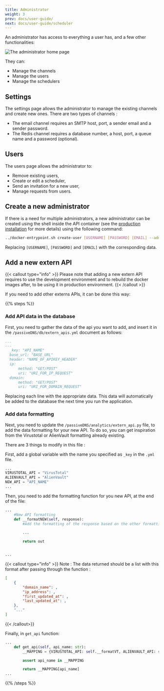 ```yaml
---
title: Administrator
weight: 3
prev: docs/user-guide/
next: docs/user-guide/scheduler
---
```


An administrator has access to everything a user has, and a few other functionalities:

![The administrator home page](/screenshots/admin-home.png)

They can:
- Manage the channels
- Manage the users
- Manage the schedulers

## Settings

The settings page allows the administrator to manage the existing channels and create new ones.
There are two types of channels :
- The email channel requires an SMTP host, port, a sender email and a sender password.
- The Redis channel requires a database number, a host, port, a queue name and a password (optional).

## Users

The users page allows the administrator to:
- Remove existing users,
- Create or edit a scheduler,
- Send an invitation for a new user,
- Manage requests from users. 

## Create a new administrator

If there is a need for multiple administrators, a new administrator can be created using the shell inside the API container (see the [production installation](../../installation/production) for more details) using the following command:

```bash
../docker-entrypoint.sh create-user [USERNAME] [PASSWORD] [EMAIL] --admin
```
Replacing `[USERNAME]`, `[PASSWORD]` and `[EMAIL]` with the corresponding data.

## Add a new extern API

{{< callout type="info" >}}
  Please note that adding a new extern API requires to use the development environment and to rebuild the docker images after, to be using it in production environment.
{{< /callout >}}

If you need to add other externs APIs, it can be done this way: 

{{% steps %}}

### Add API data in the database

First, you need to gather the data of the api you want to add, and insert it in the `/passiveDNS/db/extern_apis.yml` document as follows:

```yml {filename="extern_apis.yml"}
...
---
  _key: "API_NAME"
  base_url: "BASE_URL"
  header: "NAME_OF_APIKEY_HEADER"
  ip: 
      method: "GET/POST"
      uri: "URI_FOR_IP_REQUEST"
  domain: 
      method: "GET/POST"
      uri: "URI_FOR_DOMAIN_REQUEST"

```

Replacing each line with the appropriate data.
This data will automatically be added to the database the next time you run the application.

### Add data formatting

Next, you need to update the `/passiveDNS/analytics/extern_api.py` file, to add the data formatting for your new API. To do so, you can get inspiration from the Virustotal or AlienVault formatting already existing.

There are 3 things to modify in this file :

First, add a global variable with the name you specified as `_key` in the `.yml` file.
```python {filename="extern_apis.yml", linenos=table,linenostart=9}
...
VIRUSTOTAL_API = "VirusTotal"
ALIENVAULT_API = "AlienVault"
NEW_API = "API_NAME"
...
```

Then, you need to add the formatting function for you new API, at the end of the file:
```python {filename="extern_apis.yml", linenos=table,linenostart=127}
...
    #New API formatting
    def __formatNEW(self, response):
        #Add the formatting of the response based on the other formatting functions.

        ...

        return out


...
```
{{< callout type="info" >}}
Note : The data returned should be a list with this format after passing through the function :
```json
[
    {
        "domain_name": ,
        "ip_address": ,
        "first_updated_at": ,
        "last_updated_at": ,
    },
    "..."
]
```
{{< /callout>}}


Finally, in `get_api` function:
```python {filename="extern_apis.yml", linenos=table,linenostart=74}
...
    def get_api(self, api_name: str):
        __MAPPING = {VIRUSTOTAL_API: self.__formatVT, ALIENVAULT_API: self.__formatAV, NEW_API: self.__formatNEW}

        assert api_name in __MAPPING

        return __MAPPING[api_name]
...
```

{{% /steps %}}